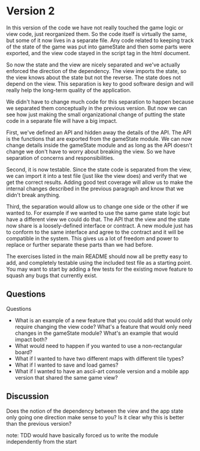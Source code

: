 # Version 2

In this version of the code we have not really touched the game logic or view
code, just reorganized them. So the code itself is virtually the same, but
some of it now lives in a separate file. Any code related to keeping track of
the state of the game was put into gameState and then some parts were exported,
and the view code stayed in the script tag in the html document.

So now the state and the view are nicely separated and we've actually enforced
the direction of the dependency. The view imports the state, so the view knows
about the state but not the reverse. The state does not depend on the view. This
separation is key to good software design and will really help the long-term
quality of the application.

We didn't have to change much code for this separation to happen because we
separated them conceptually in the previous version. But now we can see how
just making the small organizational change of putting the state code in a
separate file will have a big impact.

First, we've defined an API and hidden away the details of the API. The API
is the functions that are exported from the gameState module. We can now
change details inside the gameState module and as long as the API doesn't
change we don't have to worry about breaking the view. So we have separation
of concerns and responsibilities.

Second, it is now testable. Since the state code is separated from the view,
we can import it into a test file (just like the view does) and verify that
we get the correct results. Adding good test coverage will allow us to make
the internal changes described in the previous paragraph and know that we
didn't break anything.

Third, the separation would allow us to change one side or the other if we
wanted to. For example if we wanted to use the same game state logic but
have a different view we could do that. The API that the view and the state
now share is a loosely-defined interface or contract. A new module just has
to conform to the same interface and agree to the contract and it will be
compatible in the system. This gives us a lot of freedom and power to replace
or further separate these parts than we had before.

The exercises listed in the main README should now all be pretty easy to add,
and completely testable using the included test file as a starting point. You
may want to start by adding a few tests for the existing move feature to squash
any bugs that currently exist.

## Questions

Questions
   * What is an example of a new feature that you could add that would only
     require changing the view code? What's a feature that would only need
     changes in the gameState module? What's an example that would impact both?
   * What would need to happen if you wanted to use a non-rectangular board?
   * What if I wanted to have two different maps with different tile types?
   * What if I wanted to save and load games?
   * What if I wanted to have an ascii-art console version and a mobile app
     version that shared the same game view?

## Discussion

Does the notion of the dependency between the view and the app state only going
one direction make sense to you? Is it clear why this is better than the previous
version?

note: TDD would have basically forced us to write the module independently from the start